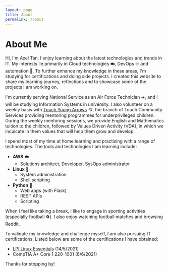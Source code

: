 ```yaml
---
layout: page
title: About
permalink: /about
---
```


# About Me

Hi, I'm Axel Tan. I enjoy learning about the latest technologies and trends in IT. My interests lie primarily in Cloud technologies ☁️, DevOps ♾️ and automation 🤖. To further enhance my knowledge in these areas, I'm studying for certifications and doing side projects. I created this website to share my learning journey, reflections and to showcase some of the projects I am working on.

I'm currently serving National Service as an Air Force Technician ✈️, and I will be studying Information Systems in university. I also volunteer on a weekly basis with [Touch Young Arrows](https://www.touch.org.sg/about-touch/our-services/touch-young-arrows-homepage) 💘, the branch of Touch Community Services providing mentoring programmes for underprivileged children. During the weekly mentoring sessions, we provide English and Mathematics tuition to the children, followed by Values Driven Activity (VDA), in which we inculcate in them values that will help them grow and develop.

I spend most of my time at home learning and practising with a range of technologies. The tools and technologies I am learning include:

- **AWS** ☁️
    - Solutions architect, Developer, SysOps administrator
- **Linux** 🐧
    - System administration
    - Shell scripting
- **Python** 🐍
    - Web apps (with Flask)
    - REST APIs
    - Scripting

When I feel like taking a break, I like to engage in sporting activities (especially football ⚽). I also enjoy watching football matches and browsing Reddit.

To validate my knowledge and challenge myself, I am also pursuing IT certifications. Listed below are some of the certifications I have obtained:

- [LPI Linux Essentials](linux-essentials-online-exam) (14/5/2021)
- CompTIA A+ Core 1 220-1001 (6/6/2021)

Thanks for stopping by!
